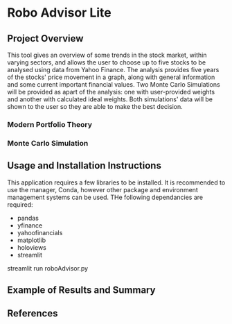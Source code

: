 # Robo Advisor Lite

## Project Overview

This tool gives an overview of some trends in the stock market, within varying sectors, and allows the user to choose up to five stocks to be analysed using data from Yahoo Finance. The analysis provides five years of the stocks' price movement in a graph, along with general information and some current important financial values. Two Monte Carlo Simulations will be provided as apart of the analysis: one with user-provided weights and another with calculated ideal weights. Both simulations' data will be shown to the user so they are able to make the best decision.

### Modern Portfolio Theory

### Monte Carlo Simulation

## Usage and Installation Instructions

This application requires a few libraries to be installed. It is recommended to use the manager, Conda, however other package and environment management systems can be used. THe following dependancies are required:
- pandas
- yfinance
- yahoofinancials
- matplotlib
- holoviews
- streamlit


streamlit run roboAdvisor.py

## Example of Results and Summary



## References



